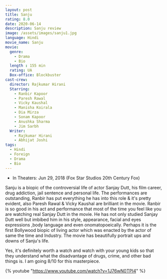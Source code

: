 ```yaml
---
layout: post
title: Sanju
rating: 8.0
date: 2020-06-14
description: Sanju review
image: /assets/images/sanju1.jpg
language: Hindi
movie_name: Sanju
movie:
  genre: 
    - Drama
    - Bio
  length : 155 min
  rating: UA
  Box-office: Blockbuster
cast-crew:
  director: Rajkumar Hirani
  Starring: 
    - Ranbir Kapoor
    - Paresh Rawal
    - Vicky Kaushal
    - Manisha Koirala
    - Dia Mirza
    - Sonam Kapoor
    - Anushka Sharma
    - Jim Sarbh
  Writer: 
    - Rajkumar Hirani
    - Abhijat Joshi
tags:
  - Hindi
  - Foreign
  - Drama
  - Bio
---
```

- In Theaters: Jun 29, 2018 (Fox Star Studios 20th Century Fox)

Sanju is a biopic of the controversial life of actor Sanjay Dutt, his film career, drug addiction, jail sentence and personal life. The performances are outstanding, Ranbir has put everything he has into this role & it's pretty evident, also Paresh Rawal & Vicky Kaushal are brilliant in the movie. Ranbir is so good in his act and performance that most of the time you feel like you are watching real Sanjay Dutt in the movie. He has not only studied Sanjay Dutt well but imbibed him in his style, appearance, facial and eyes expressions ,body language and even onomatopoeically. Perhaps it is the first Bollywood biopic of living actor which was enacted by the actor of same the time and Industry. The movie has beautifully portrait ups and downs of Sanju's life. 

Yes, it's definitely worth a watch and watch with your young kids so that they understand what the disadvantage of drugs, crime, and other bad things is. I am going 8/10 for this masterpiece.

{% youtube "https://www.youtube.com/watch?v=1J76wN0TPI4" %}